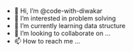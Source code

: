 
- 👋 Hi, I’m @code-with-diwakar
- 👀 I’m interested in problem solving
- 🌱 I’m currently learning data structure
- 💞️ I’m looking to collaborate on ...
- 📫 How to reach me ...

<!---
code-with-diwakar/code-with-diwakar is a ✨ special ✨ repository because its `README.md` (this file) appears on your GitHub profile.
You can click the Preview link to take a look at your changes.
--->
